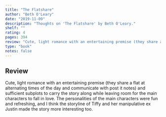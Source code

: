 ```yaml
---
title: "The Flatshare"
author: "Beth O'Leary"
date: "2019-11-09"
description: "Thoughts on 'The Flatshare' by Beth O'Leary."
shelf: ""
rating: 4
pages: 394
review: "Cute, light romance with an entertaining premise (they share a flat at alternating times of the day and communicate with post it notes) and sufficient subplots to carry the story along while leaving room for the main characters to fall in love. The personalities of the main characters were fun and refreshing, and I think the storyline of Tiffy and her manipulative ex Justin made the story more interesting too."
type: "book"
notes: false
---
```


## Review

Cute, light romance with an entertaining premise (they share a flat at alternating times of the day and communicate with post it notes) and sufficient subplots to carry the story along while leaving room for the main characters to fall in love. The personalities of the main characters were fun and refreshing, and I think the storyline of Tiffy and her manipulative ex Justin made the story more interesting too.
